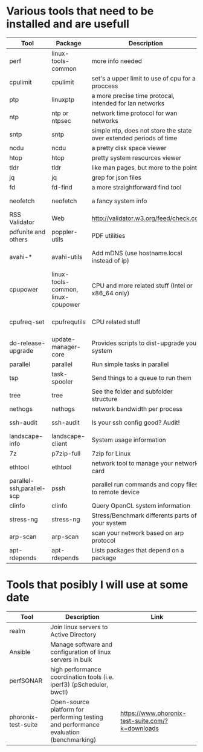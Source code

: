 Various tools that need to be installed and are usefull
=======================================================

|Tool|Package|Description|Distribution|
|----|-------|-----------|------------|
|perf|linux-tools-common|more info needed|Ubuntu18.04|
|cpulimit|cpulimit|set's a upper limit to use of cpu for a proccess|Ubuntu18.04|
|ptp|linuxptp|a more precise time protocal, intended for lan networks|Ubuntu18.04|
|ntp|ntp or ntpsec|network time protocol for wan networks|Ubuntu18.04|
|sntp|sntp|simple ntp, does not store the state over extended periods of time|Ubuntu18.04|
|ncdu|ncdu|a pretty disk space viewer|Ubuntu18.04|
|htop|htop|pretty system resources viewer|Ubuntu18.04|
|tldr|tldr|like man pages, but more to the point|Ubuntu18.04|
|jq|jq|grep for json files|Ubuntu18.04|
|fd|fd-find|a more straightforward find tool|Ubuntu20.04|
|neofetch|neofetch|a fancy system info|debian 9 stretch|
|RSS Validator|Web|http://validator.w3.org/feed/check.cgi|any|
|pdfunite and others|poppler-utils|PDF utilities|Ubuntu20.04|
|avahi-\*|avahi-utils|Add mDNS (use hostname.local instead of ip)|Ubuntu20.04, Debian 9 Stretch|
|cpupower|linux-tools-common, linux-cpupower|CPU and more related stuff (Intel or x86_64 only)|ubuntu20.04, Debian 9 Stretch|
|cpufreq-set|cpufrequtils|CPU related stuff|Ubuntu20.04, Debian 9 Stretch|
|do-release-upgrade|update-manager-core|Provides scripts to dist-upgrade your system|Ubuntu18.04|
|parallel|parallel|Run simple tasks in parallel|Ubuntu20.04|
|tsp|task-spooler|Send things to a queue to run them|Ubuntu20.04|
|tree|tree|See the folder and subfolder structure|Ubuntu 22.04|
|nethogs|nethogs|network bandwidth per process|Ubuntu20.04|
|ssh-audit|ssh-audit|Is your ssh config good? Audit!|Raspbian 10 buster|
|landscape-info|landscape-client|System usage information|Ubuntu20.04|
|7z|p7zip-full|7zip for Linux|Ubuntu20.04|
|ethtool|ethtool|network tool to manage your network card|Ubuntu20.04|
|parallel-ssh,parallel-scp|pssh|parallel run commands and copy files to remote device|Ubuntu20.04|
|clinfo|clinfo|Query OpenCL system information|Ubuntu20.04|
|stress-ng|stress-ng|Stress/Benchmark differents parts of your system|Ubuntu20.04|
|arp-scan|arp-scan|scan your network based on arp protocol|Ubuntu20.04|
|apt-rdepends|apt-rdepends|Lists packages that depend on a package|Ubuntu22.04|

Tools that posibly I will use at some date
==========================================

|Tool|Description|Link|
|----|-----------|----|
|realm|Join linux servers to Active Directory||
|Ansible|Manage software and configuration of linux servers in bulk||
|perfSONAR|high performance coordination tools (i.e. iperf3) (pScheduler, bwctl)||
|phoronix-test-suite|Open-source platform for performing testing and performance evaluation (benchmarking)|https://www.phoronix-test-suite.com/?k=downloads|

